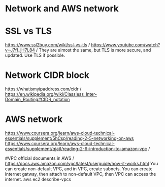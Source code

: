 # Network and AWS network 

# SSL vs TLS
https://www.ssl2buy.com/wiki/ssl-vs-tls /
https://www.youtube.com/watch?v=J7fI_jH7L84 /
They are almost the same, but TLS is more secure, and updated. Use TLS if possible.

# Network CIDR block 
https://whatismyipaddress.com/cidr /
https://en.wikipedia.org/wiki/Classless_Inter-Domain_Routing#CIDR_notation

# AWS network 
https://www.coursera.org/learn/aws-cloud-technical-essentials/supplement/5hCsp/reading-2-5-networking-on-aws
https://www.coursera.org/learn/aws-cloud-technical-essentials/supplement/qjatI/reading-2-6-introduction-to-amazon-vpc /

#VPC official documents in AWS / 
https://docs.aws.amazon.com/vpc/latest/userguide/how-it-works.html
You can create non-default VPC, and in VPC, create subnets.
You can create internet gatway, then attach to non-default VPC, then VPC can access the internet.
aws ec2 describe-vpcs
